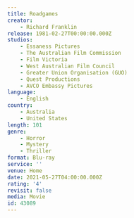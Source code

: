 ```yaml
---
title: Roadgames
creator:
    - Richard Franklin
release: 1981-02-27T00:00:00.000Z
studios:
    - Essaness Pictures
    - The Australian Film Commission
    - Film Victoria
    - West Australian Film Council
    - Greater Union Organisation (GUO)
    - Quest Productions
    - AVCO Embassy Pictures
language:
    - English
country:
    - Australia
    - United States
length: 101
genre:
    - Horror
    - Mystery
    - Thriller
format: Blu-ray
service: ''
venue: Home
date: 2021-05-27T04:00:00.000Z
rating: '4'
revisit: false
media: Movie
id: 43089
---
```



